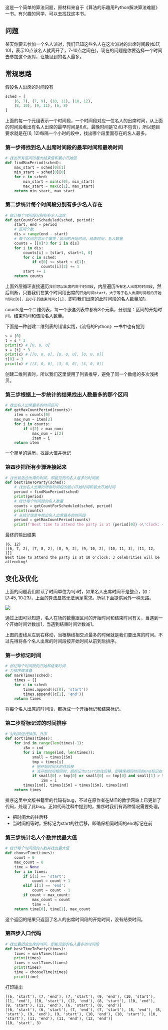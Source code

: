 这是一个简单的算法问题，原材料来自于《算法的乐趣用Python解决算法难题》一书。有兴趣的同学，可以去找找这本书。

## 问题

某天你要去参加一个名人派对，我们已知这些名人在这次派对的出席时间段(如[7, 10)，表示10点该名人就离开了，7-10点之间在)。现在的问题是你要选择一个时间去参加这个派对，让能见到的名人最多。

## 常规思路

假设名人出席的时间段有

```python
sched = [
    (6, 7), (7, 9), (10, 11), (10, 12),
    (8, 10), (9, 11), (6, 8)
]
```

上面的每一个元组表示一个时间段，一个时间段对应一位名人的出席时间，从上面的时间段看出有名人出席的最早时间是6点，最晚时间是12点(不包含)，所以题目要求就是在[6, 12)每隔一个小时的段中，找出哪个段里面存在的名人最多。

### 第一步得找到名人出席时间段的最早时间和最晚时间

```python
# 找出所有区间的最大结束值和最小开始值
def findMaxPeriod(sched):
    max_start = sched[0][1]
    min_start = sched[0][0]
    for c in sched:
        min_start = min(c[0], min_start)
        max_start = max(c[1], max_start)
    return min_start, max_start
```

### 第二步统计每个时间段分别有多少名人存在

```python
# 统计每个时间段分别有多少人出席
def getCountForScheduled(sched, period):
    start, end = period
    # 区间个数
    dis = range(end - start)
    # 每个区间包含三个属性：区间的开始时间，结束时间，名人数量
    counts = [[0]*3 for i in dis]
    for i in dis:
        counts[i] = [start, start+1, 0]
        for c in sched:
            if c[0] <= start < c[1]:
                counts[i][2] += 1
        start += 1
    return counts

```

上面外层循环直接遍历`我们可以出席的每个时间段`，内层遍历`所有名人出席的时间段`，然后判断，只要我们在某个时间段出席的`开始时间start，大于等于名人出席时间段的开始时间c[0]，且小于其结束时间c[1]`，即将我们出席的此时间段的名人数量加1。

counts是一个二维列表，每一个嵌套列表中都有3个元素，分别是：区间的开始时间，结束时间和该段名人数量。

下面是一种创建二维列表的错误实践，《流畅的Python》一书中也有提到

```python
s = [0]
t = s * 3
print(t) # [0, 0, 0]
x = [t] * 3
print(x) # [[0, 0, 0], [0, 0, 0], [0, 0, 0]]
t[0] = 3
print(x) # [[3, 0, 0], [3, 0, 0], [3, 0, 0]]
```

创建二维列表时，所以我们这里使用了列表推导，避免了同一个数组的多次浅拷贝。

### 第三步根据上一步统计的结果找出人数最多的那个区间

```python
# 找出名人出席最多的时间区间
def getMaxCountPeriod(counts):
    item = counts[0]
    max_num = item[2]
    for i in counts:
        if i[2] > max_num:
            max_num = i[2]
            item = i
    return item
```

一个简单的遍历，找最大值并标记

### 第四步把所有步骤连接起来

```python
# 找出最适合出席的时间，即能见到的名人最多的时间段
def bestTimeToParty(sched):
    # 找出名人出席的所有时间段的最小开始时间和最大开始时间
    period = findMaxPeriod(sched)
    print(period)
    # 统计每个时间段的名人数量
    counts = getCountForScheduled(sched, period)
    print(counts)
    # 从统计信息中找出名人出席最多的时间段
    period = getMaxCountPeriod(counts)
    print(f'Best time to attend the party is at {period[0]} o\'clock: {period[2]} celebrities will be attending!')
```

最终的输出结果

```shell
(6, 12)
[[6, 7, 2], [7, 8, 2], [8, 9, 2], [9, 10, 2], [10, 11, 3], [11, 12, 1]]
Best time to attend the party is at 10 o'clock: 3 celebrities will be attending!
```

## 变化及优化

上面的问题我们默认了时间单位为1小时，如果名人出席时间不是整点，如：[7:45, 10:23)，上面的算法显然无法满足需求。所以下面提供另外一种思路。

![](https://cdn.jsdelivr.net/gh/ywxgod/image_source/imgs20210613175556.png)

通过上图可以知道，名人在场的数量跟区间的开始时间和结束时间有关，当遇到一个开始时间计数加1，当遇到结束时间计数减1。

上图的虚线从左到右移动，当根横线相交点最多的时候就是我们要出席的时间。不过先得将各个名人出席的时间段按开始时间从前到后排序。

### 第一步标记时间

```python
# 标记每个时间段的开始和结束时间
# 为排序做准备
def markTimes(sched):
    times = []
    for c in sched:
        times.append((c[0], 'start'))
        times.append((c[1], 'end'))
    return times
```

将每个名人出席的时间段，都拆成一个开始标记和结束标记。

### 第二步将标记过的时间排序

```python
# 对时间进行排序，升序
def sortTimes(times):
    for ind in range(len(times)-1):
        iSm = ind
        for i in range(ind, len(times)):
            small = times[iSm]
            tmp = times[i]
            # 把开始时间大的往后移
            # 当开始时间相同时，把标记为start的往后移，即确保相同时间的end标记在前
            if small[0] > tmp[0] or small[0] == tmp[0] and small[1] > tmp[1]:
                iSm = i
        times[ind], times[iSm] = times[iSm], times[ind]
    return times

```

排序这里中文版书籍里的代码有bug，不过在原作者在MIT的教学网站上已更新了代码，处理了此bug。正如代码注释中提到的，排序时我们有两种情况需要处理。

-   把时间大的往后移
-   当时间相等时，把标记为start的往后移，即确保相同时间的end标记在前

### 第三步统计名人个数并找最大值

```python
# 统计每个时间段的人数并找出最大值
def chooseTime(times):
    count = 0
    max_count = 0
    time = None
    for i in times:
        if i[1] == 'start':
            count = count + 1
        elif i[1] == 'end':
            count = count - 1
        if count > max_count:
            max_count = count
            time = i
    return time[0], time[1], max_count
```

这个返回的结果只返回了名人的出席时间段的开始时间，没有结束时间。

### 第四步入口代码

```python
# 找出最适合出席的时间，即能见到的名人最多的时间段
def bestTimeToParty(times):
    times = markTimes(times)
    print(times)
    times = sortTimes(times)
    print(times)
    time = chooseTime(times)
    print(time)
```

打印输出

```shell
[(6, 'start'), (7, 'end'), (7, 'start'), (9, 'end'), (10, 'start'), (11, 'end'), (10, 'start'), (12, 'end'), (8, 'start'), (10, 'end'), (9, 'start'), (11, 'end'), (6, 'start'), (8, 'end')]
[(6, 'start'), (6, 'start'), (7, 'end'), (7, 'start'), (8, 'end'), (8, 'start'), (9, 'end'), (9, 'start'), (10, 'end'), (10, 'start'), (10, 'start'), (11, 'end'), (11, 'end'), (12, 'end')]
(10, 'start', 3)
```

